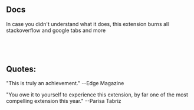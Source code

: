 ## Docs
In case you didn't understand what it does, this extension burns all stackoverflow and google tabs and more
## <br>

## Quotes: 
"This is truly an achievement."  --Edge Magazine

"You owe it to yourself to experience this extension, by far one of the most compelling extension this year." --Parisa Tabriz
